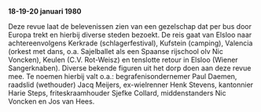 __18-19-20 januari 1980__

Deze revue laat de belevenissen zien van een gezelschap dat per bus door Europa trekt en hierbij diverse steden bezoekt. De reis gaat van Elsloo naar achtereenvolgens Kerkrade (schlagerfestival), Kufstein (camping), Valencia (orkest met dans, o.a. Sajelballet als een Spaanse rijschool olv Nic Voncken), Keulen (C.V. Rot-Weisz) en tenslotte retour in Elsloo (Wiener Sangerknaben).  Diverse bekende figuren uit het dorp doen aan deze revue mee. Te noemen hierbij valt o.a.: begrafenisondernemer Paul Daemen, raadslid (wethouder) Jacq Meijers, ex-wielrenner Henk Stevens, kantonnier Harie Steps, friteskraamhouder Sjefke Collard, middenstanders Nic Voncken en Jos van Hees.


